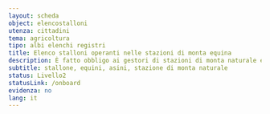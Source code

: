 ```yaml
---
layout: scheda
object: elencostalloni
utenza: cittadini
tema: agricoltura
tipo: albi elenchi registri
title: Elenco stalloni operanti nelle stazioni di monta equina
description: È fatto obbligo ai gestori di stazioni di monta naturale equina di iscrivere i propri animali riproduttori nell’elenco stalloni
subtitle: stallone, equini, asini, stazione di monta naturale
status: Livello2
statusLink: /onboard
evidenza: no
lang: it
---
```

